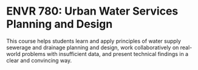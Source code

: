 # ENVR 780: Urban Water Services Planning and Design

This course helps students learn and apply principles of water supply sewerage and drainage planning and design, work collaboratively on real-world problems with insufficient data, and present technical findings in a clear and convincing way.